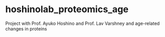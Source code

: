 # hoshinolab_proteomics_age
Project with Prof. Ayuko Hoshino and Prof. Lav Varshney and age-related changes in proteins
